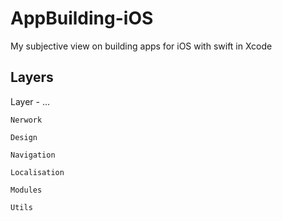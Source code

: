 # AppBuilding-iOS

My subjective view on building apps for iOS with swift in Xcode

## Layers 

Layer - ...

``` Nerwork ``` 

``` Design ``` 

``` Navigation ``` 

``` Localisation ``` 

``` Modules ``` 

``` Utils ```
